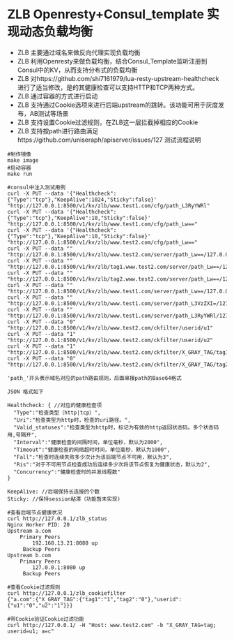# ZLB Openresty+Consul_template 实现动态负载均衡

- ZLB 主要通过域名来做反向代理实现负载均衡
- ZLB 利用Openresty来做负载均衡，结合Consul_Template监听注册到Consul中的KV，从而支持分布式的负载均衡
- ZLB 对https://github.com/shi7161979/lua-resty-upstream-healthcheck 进行了适当修改，是的其健康检查可以支持HTTP和TCP两种方式。
- ZLB 通过容器的方式进行启动
- ZLB 支持通过Cookie选项来进行后端upstream的跳转。该功能可用于灰度发布，AB测试等场景
- ZLB 支持设置Cookie过滤规则，在ZLB这一层拦截掉相应的Cookie
- ZLB 支持按path进行路由满足https://github.com/uniseraph/apiserver/issues/127
测试流程说明
```
#制作镜像
make image
#启动容器
make run

#consul中注入测试用例
curl -X PUT --data '{"Healthcheck":{"Type":"tcp"},"KeepAlive":1024,"Sticky":false}' "http://127.0.0.1:8500/v1/kv/zlb/www.test1.com/cfg/path_L3RyYWRl"
curl -X PUT --data '{"Healthcheck":{"Type":"tcp"},"KeepAlive":10,"Sticky":false}' "http://127.0.0.1:8500/v1/kv/zlb/www.test1.com/cfg/path_Lw=="
curl -X PUT --data '{"Healthcheck":{"Type":"tcp"},"KeepAlive":10,"Sticky":false}' "http://127.0.0.1:8500/v1/kv/zlb/www.test2.com/cfg/path_Lw=="
curl -X PUT --data "" "http://127.0.0.1:8500/v1/kv/zlb/www.test2.com/server/path_Lw==/127.0.0.1:81"
curl -X PUT --data "" "http://127.0.0.1:8500/v1/kv/zlb/tag1.www.test2.com/server/path_Lw==/127.0.0.1:85"
curl -X PUT --data "" "http://127.0.0.1:8500/v1/kv/zlb/tag2.www.test2.com/server/path_Lw==/127.0.0.1:86"
curl -X PUT --data "" "http://127.0.0.1:8500/v1/kv/zlb/www.test1.com/server/path_Lw==/127.0.0.1:82"
curl -X PUT --data "" "http://127.0.0.1:8500/v1/kv/zlb/www.test1.com/server/path_L3VzZXI=/127.0.0.1:83"
curl -X PUT --data "" "http://127.0.0.1:8500/v1/kv/zlb/www.test1.com/server/path_L3RyYWRl/127.0.0.1:84"
curl -X PUT --data "0" "http://127.0.0.1:8500/v1/kv/zlb/www.test2.com/ckfilter/userid/u1"
curl -X PUT --data "1" "http://127.0.0.1:8500/v1/kv/zlb/www.test2.com/ckfilter/userid/u2"
curl -X PUT --data "1" "http://127.0.0.1:8500/v1/kv/zlb/www.test2.com/ckfilter/X_GRAY_TAG/tag1"
curl -X PUT --data "0" "http://127.0.0.1:8500/v1/kv/zlb/www.test2.com/ckfilter/X_GRAY_TAG/tag2"

'path_'开头表示域名对应的path路由规则，后面串接path的Base64格式

JSON 格式如下

Healthcheck: { //对应的健康检查项
  "Type":"检查类型（http|tcp）",
  "Uri":"检查类型为http时，检查的uri路径。",
  "Valid_statuses":"检查类型为http时，标记为有效的http返回状态码。多个状态码用,号隔开",
  "Interval":"健康检查的间隔时间，单位毫秒，默认为2000",
  "Timeout":"健康检查的网络超时时间，单位毫秒，默认为1000",
  "Fall":"检查时连续失败多少次计为该后端节点不可用，默认为3",
  "Ris":"对于不可用节点检查成功后连续多少次将该节点恢复为健康状态，默认为2",
  "Concurrency":"健康检查时的并发线程数"
}

KeepAlive: //后端保持长连接的个数
Sticky: //保持session粘滞（功能暂未实现)

#查看后端节点健康状况
curl http://127.0.0.1/zlb_status
Nginx Worker PID: 20
Upstream a.com
    Primary Peers
        192.168.13.21:8080 up 
     Backup Peers
Upstream b.com
    Primary Peers
        127.0.0.1:8080 up 
     Backup Peers     

#查看Cookie过滤规则
curl http://127.0.0.1/zlb_cookiefilter
{"a.com":{"X_GRAY_TAG":{"tag1":"1","tag2":"0"},"userid":{"u1":"0","u2":"1"}}}

#带Cookie验证Cookie过滤功能
curl http://127.0.0.1/ -H "Host: www.test2.com" -b "X_GRAY_TAG=tag; userid=u1; a=c"
``` 

